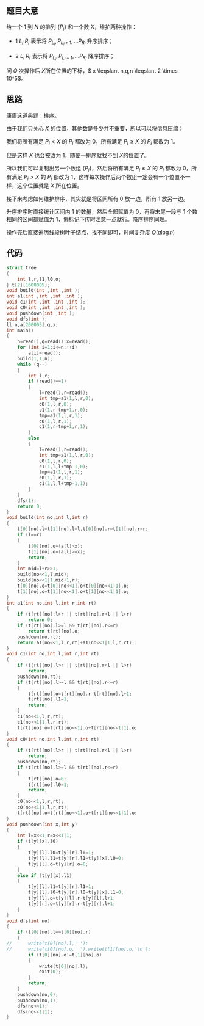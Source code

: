 ## 题目大意

给一个 $1$ 到 $N$ 的排列 $\{ P_i \}$ 和一个数 $X$，维护两种操作：

- $1 \ L_i \ R_i$ 表示将 $P_{L_i},P_{L_i+1},\dots P_{R_i}$ 升序排序；

- $2 \ L_i \ R_i$ 表示将 $P_{L_i},P_{L_i+1},\dots P_{R_i}$ 降序排序；

问 $Q$ 次操作后 $X$所在位置的下标，$ x \leqslant n,q,n \leqslant 2 \times 10^5$。

## 思路

康康这道典题：[排序](https://www.luogu.com.cn/problem/P2824)。

由于我们只关心 $X$ 的位置，其他数是多少并不重要，所以可以将信息压缩：

我们将所有满足 $P_i < X$ 的 $P_i$ 都改为 $0$，所有满足 $P_i \geqslant X$ 的 $P_i$ 都改为 $1$。

但是这样 $X$ 也会被改为 $1$，随便一排序就找不到 $X$的位置了。

所以我们可以复制出另一个数组 $\{ P_i \}$，然后将所有满足 $P_i \leqslant X$ 的 $P_i$ 都改为 $0$，所有满足 $P_i > X$ 的 $P_i$ 都改为 $1$，这样每次操作后两个数组一定会有一个位置不一样，这个位置就是 $X$ 所在位置。

接下来考虑如何维护排序，其实就是将区间所有 $0$ 放一边，所有 $1$ 放另一边。

升序排序时直接统计区间内 $1$ 的数量，然后全部赋值为 $0$，再将末尾一段与 $1$ 个数相同的区间都赋值为 $1$，懒标记下传时注意一点就行。降序排序同理。

操作完后直接遍历线段树叶子结点，找不同即可，时间复杂度 $O(q \log n)$

## 代码

```cpp
struct tree
{
	int l,r,l1,l0,o;
} t[2][1600005];
void build(int ,int ,int );
int a1(int ,int ,int ,int );
void c1(int ,int ,int ,int );
void c0(int ,int ,int ,int );
void pushdown(int ,int );
void dfs(int );
ll n,a[200005],q,x;
int main()
{
	n=read(),q=read(),x=read();
	for (int i=1;i<=n;++i)
		a[i]=read();
	build(1,1,n);
	while (q--)
	{
		int l,r;
		if (read()==1)
		{
			l=read(),r=read();
			int tmp=a1(1,l,r,0);
			c0(1,l,r,0);
			c1(1,r-tmp+1,r,0);
			tmp=a1(1,l,r,1);
			c0(1,l,r,1);
			c1(1,r-tmp+1,r,1);
		}
		else
		{
			l=read(),r=read();
			int tmp=a1(1,l,r,0);
			c0(1,l,r,0);
			c1(1,l,l+tmp-1,0);
			tmp=a1(1,l,r,1);
			c0(1,l,r,1);
			c1(1,l,l+tmp-1,1);
		}
	}
	dfs(1);
	return 0;
}
void build(int no,int l,int r)
{
	t[0][no].l=t[1][no].l=l,t[0][no].r=t[1][no].r=r;
	if (l==r)
	{
		t[0][no].o=(a[l]>x);
		t[1][no].o=(a[l]>=x);
		return;
	}
	int mid=l+r>>1;
	build(no<<1,l,mid);
	build(no<<1|1,mid+1,r);
	t[0][no].o=t[0][no<<1].o+t[0][no<<1|1].o;
	t[1][no].o=t[1][no<<1].o+t[1][no<<1|1].o;
}
int a1(int no,int l,int r,int rt)
{
	if (t[rt][no].l>r || t[rt][no].r<l || l>r)
		return 0;
	if (t[rt][no].l>=l && t[rt][no].r<=r)
		return t[rt][no].o;
	pushdown(no,rt);
	return a1(no<<1,l,r,rt)+a1(no<<1|1,l,r,rt);
}
void c1(int no,int l,int r,int rt)
{
	if (t[rt][no].l>r || t[rt][no].r<l || l>r)
		return;
	pushdown(no,rt);
	if (t[rt][no].l>=l && t[rt][no].r<=r)
	{
		t[rt][no].o=t[rt][no].r-t[rt][no].l+1;
		t[rt][no].l1=1;
		return;
	}
	c1(no<<1,l,r,rt);
	c1(no<<1|1,l,r,rt);
	t[rt][no].o=t[rt][no<<1].o+t[rt][no<<1|1].o;
}
void c0(int no,int l,int r,int rt)
{
	if (t[rt][no].l>r || t[rt][no].r<l || l>r)
		return;
	pushdown(no,rt);
	if (t[rt][no].l>=l && t[rt][no].r<=r)
	{
		t[rt][no].o=0;
		t[rt][no].l0=1;
		return;
	}
	c0(no<<1,l,r,rt);
	c0(no<<1|1,l,r,rt);
	t[rt][no].o=t[rt][no<<1].o+t[rt][no<<1|1].o;
}
void pushdown(int x,int y)
{
	int l=x<<1,r=x<<1|1;
	if (t[y][x].l0)
	{
		t[y][l].l0=t[y][r].l0=1;
		t[y][l].l1=t[y][r].l1=t[y][x].l0=0;
		t[y][l].o=t[y][r].o=0;
	}
	else if (t[y][x].l1)
	{
		t[y][l].l1=t[y][r].l1=1;
		t[y][l].l0=t[y][r].l0=t[y][x].l1=0;
		t[y][l].o=t[y][l].r-t[y][l].l+1;
		t[y][r].o=t[y][r].r-t[y][r].l+1;
	}
}
void dfs(int no)
{
	if (t[0][no].l==t[0][no].r)
	{
//		write(t[0][no].l,' ');
//		write(t[0][no].o,' '),write(t[1][no].o,'\n');
		if (t[0][no].o!=t[1][no].o)
		{
			write(t[0][no].l);
			exit(0);
		}
		return;
	}
	pushdown(no,0);
	pushdown(no,1);
	dfs(no<<1);
	dfs(no<<1|1);
}
```
